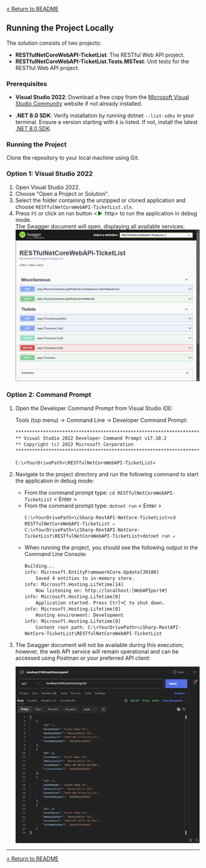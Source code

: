 [< Return to README](../README.md)

## Running the Project Locally
The solution consists of two projects:

- **RESTfulNetCoreWebAPI-TicketList**: The RESTful Web API project.
- **RESTfulNetCoreWebAPI-TicketList.Tests.MSTest**: Unit tests for the RESTful Web API project.

### Prerequisites
* **Visual Studio 2022**: Download a free copy from the [Microsoft Visual Studio Community](https://visualstudio.microsoft.com/vs/community/) website if not already installed.


* **.NET 8.0 SDK**: Verify installation by running dotnet `--list-sdks` in your terminal. Ensure a version starting with `8` is listed. If not, install the latest [.NET 8.0 SDK](https://dotnet.microsoft.com/en-us/download).

### Running the Project
Clone the repository to your local machine using Git.

### Option 1: Visual Studio 2022
1. Open Visual Studio 2022.
2. Choose "Open a Project or Solution".
3. Select the folder containing the unzipped or cloned application and choose `RESTfulNetCoreWebAPI-TicketList.sln`.
4. Press `F5` or click on run button <<span style="color:green;border-radius:3px;padding:2px 2px 1px 1px">▶</span> http> to run the application in debug mode. <br/>
The Swagger document will open, displaying all available services:
    ![](../assets/screenshot-01.JPG)

### Option 2: Command Prompt
1. Open the Developer Command Prompt from Visual Studio IDE:

    Tools (top menu) -> Command Line -> Developer Command Prompt:
    ```
    **********************************************************************
    ** Visual Studio 2022 Developer Command Prompt v17.10.2
    ** Copyright (c) 2022 Microsoft Corporation
    **********************************************************************

    C:\<YourDrivePath>\RESTfulNetCoreWebAPI-TicketList>
    ```
2. Navigate to the project directory and run the following command to start the application in debug mode:

    - From the command prompt type: `cd RESTfulNetCoreWebAPI-TicketList` < Enter >
    - From the command prompt type: `dotnet run` < Enter >
        ```
        C:\<YourDrivePath>\cSharp-RestAPI-NetCore-TicketList>cd RESTfulNetCoreWebAPI-TicketList ⤶
        C:\<YourDrivePath>\cSharp-RestAPI-NetCore-TicketList\RESTfulNetCoreWebAPI-TicketList>dotnet run ⤶
        ```
    - When running the project, you should see the following output in the Command Line Console:
        ```
        Building...
        info: Microsoft.EntityFrameworkCore.Update[30100]
            Saved 4 entities to in-memory store.
        info: Microsoft.Hosting.Lifetime[14]
            Now listening on: http://localhost:[WebAPIport#]
        info: Microsoft.Hosting.Lifetime[0]
            Application started. Press Ctrl+C to shut down.
        info: Microsoft.Hosting.Lifetime[0]
            Hosting environment: Development
        info: Microsoft.Hosting.Lifetime[0]
            Content root path: C:\<YourDrivePath>\cSharp-RestAPI-NetCore-TicketList\RESTfulNetCoreWebAPI-TicketList
        ```
3. The Swagger document will not be available during this execution; however, the web API service will remain operational and can be accessed using Postman or your preferred API client:

    ![](../assets/screenshot-02.JPG)

---
[< Return to README](../README.md)